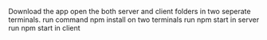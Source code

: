 Download  the app
open the both server and client folders in two seperate terminals.
run command npm install on two terminals
run npm start in server
run npm start in client
